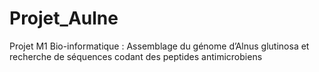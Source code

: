 # Projet_Aulne
Projet M1 Bio-informatique : Assemblage du génome d’Alnus glutinosa et recherche de séquences codant des peptides antimicrobiens
